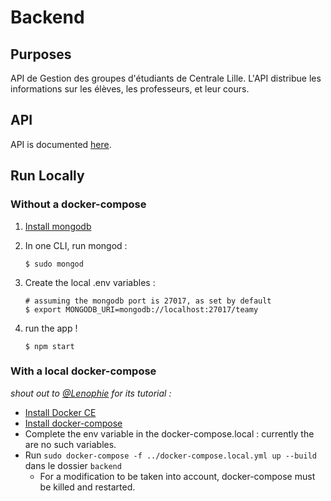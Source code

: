 # Backend

## Purposes

API de Gestion des groupes d'étudiants de Centrale Lille. 
L'API distribue les informations sur les élèves, les professeurs, et leur cours.

## API
API is documented [here](https://ebm2018.github.io/teamy/).

## Run Locally

### Without a docker-compose

1. [Install mongodb](https://docs.mongodb.com/manual/installation/)
2. In one CLI, run mongod : 

    ```(bash)
    $ sudo mongod
    ```
3. Create the local .env variables : 
    
    ```(bash)
    # assuming the mongodb port is 27017, as set by default
    $ export MONGODB_URI=mongodb://localhost:27017/teamy
    ```
4. run the app ! 
    
    ```(bash)
    $ npm start
    ```
    
### With a local docker-compose
 
*shout out to [@Lenophie](https://github.com/Lenophie) for its tutorial :*
 
* [Install Docker CE](https://docs.docker.com/install/)
* [Install docker-compose](https://docs.docker.com/compose/install/)
* Complete the env variable in the docker-compose.local : currently the are no such variables.
* Run `sudo docker-compose -f ../docker-compose.local.yml up --build` dans le dossier `backend`
    * For a modification to be taken into account, docker-compose must be killed and restarted.
